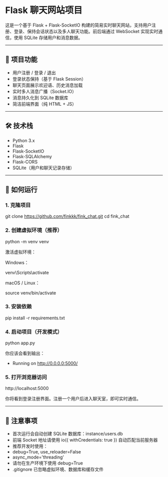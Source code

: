 # Flask 聊天网站项目

这是一个基于 Flask + Flask-SocketIO 构建的简易实时聊天网站，支持用户注册、登录、保持会话状态以及多人聊天功能。前后端通过 WebSocket 实现实时通信，使用 SQLite 存储用户和消息数据。

---

## 🔧 项目功能

- 用户注册 / 登录 / 退出
- 登录状态保持（基于 Flask Session）
- 聊天页面展示欢迎语、历史消息加载
- 实时多人消息广播（Socket.IO）
- 消息持久化到 SQLite 数据库
- 简洁前端界面（纯 HTML + JS）

---

## 🛠 技术栈

- Python 3.x
- Flask
- Flask-SocketIO
- Flask-SQLAlchemy
- Flask-CORS
- SQLite（用户和聊天记录存储）

---

## 🚀 如何运行

### 1. 克隆项目

git clone https://github.com/finkkk/fink_chat.git
cd fink_chat

### 2. 创建虚拟环境（推荐）

python -m venv venv

激活虚拟环境：

Windows：

venv\Scripts\activate

macOS / Linux：

source venv/bin/activate

### 3. 安装依赖

pip install -r requirements.txt

### 4. 启动项目（开发模式）

python app.py

你应该会看到输出：

 * Running on http://0.0.0.0:5000/

### 5. 打开浏览器访问

http://localhost:5000

你将看到登录注册界面。注册一个用户后进入聊天室，即可实时通信。

---

## 📌 注意事项

- 首次运行会自动创建 SQLite 数据库：instance/users.db
- 前端 Socket 地址请使用 io({ withCredentials: true }) 自动匹配当前服务器
- 推荐开发时使用：
- debug=True, use_reloader=False
- async_mode='threading'
- 请勿在生产环境下使用 debug=True
- .gitignore 已忽略虚拟环境、数据库和缓存文件